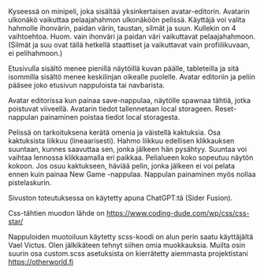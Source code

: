 Kyseessä on minipeli, joka sisältää yksinkertaisen avatar-editorin. Avatarin ulkonäkö vaikuttaa pelaajahahmon ulkonäköön pelissä. Käyttäjä voi valita hahmolle ihonvärin, paidan värin, taustan, silmät ja suun. Kullekin on 4 vaihtoehtoa. Huom. vain ihonväri ja paidan väri vaikuttavat pelaajahahmoon. (Silmät ja suu ovat tällä hetkellä staattiset ja vaikuttavat vain profiilikuvaan, ei pelihahmoon.)

Etusivulla sisältö menee pienillä näytöillä kuvan päälle, tableteilla ja sitä isommilla sisältö menee keskilinjan oikealle puolelle. Avatar editoriin ja peliin pääsee joko etusivun nappuloista tai navbarista.

Avatar editorissa kun painaa save-nappulaa, näytölle spawnaa tähtiä, jotka poistuvat viiveellä. Avatarin tiedot tallennetaan local storageen. Reset-nappulan painaminen poistaa tiedot local storagesta.

Pelissä on tarkoituksena kerätä omenia ja väistellä kaktuksia. Osa kaktuksista liikkuu (lineaarisesti). Hahmo liikkuu edellisen klikkauksen suuntaan, kunnes saavuttaa sen, jonka jälkeen hän pysähtyy. Suuntaa voi vaihtaa lennossa klikkaamalla eri paikkaa. Pelialueen koko sopeutuu näytön kokoon. Jos osuu kaktukseen, häviää pelin, jonka jälkeen ei voi pelata ennen kuin painaa New Game -nappulaa. Nappulan painaminen myös nollaa pistelaskurin.

Sivuston toteutuksessa on käytetty apuna ChatGPT:tä (Sider Fusion).

Css-tähtien muodon lähde on https://www.coding-dude.com/wp/css/css-star/

Nappuloiden muotoiluun käytetty scss-koodi on alun perin saatu käyttäjältä Vael Victus. Olen jälkikäteen tehnyt siihen omia muokkauksia. Muilta osin suurin osa custom.scss asetuksista on kierrätetty aiemmasta projektistani https://otherworld.fi